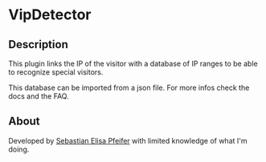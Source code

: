 # VipDetector

## Description

This plugin links the IP of the visitor with a database of IP ranges to be able to recognize special visitors.

This database can be imported from a json file. For more infos check the docs and the FAQ.

## About

Developed by [Sebastian Elisa Pfeifer](https://blog.sebastian-elisa-pfeifer.eu/) with limited knowledge of what I'm doing.

